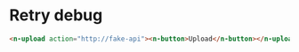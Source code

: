 # Retry debug

```html
<n-upload action="http://fake-api"><n-button>Upload</n-button></n-upload>
```
